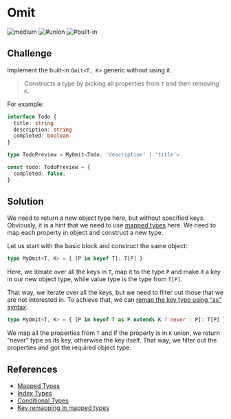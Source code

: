 # Omit

![medium](https://img.shields.io/badge/-medium-d9901a)
![#union](https://img.shields.io/badge/-%23union-999)
![#built-in](https://img.shields.io/badge/-%23built--in-999)

## Challenge

Implement the built-in `Omit<T, K>` generic without using it.

> Constructs a type by picking all properties from `T` and then removing `K`.

For example:

```ts
interface Todo {
  title: string
  description: string
  completed: boolean
}

type TodoPreview = MyOmit<Todo, 'description' | 'title'>

const todo: TodoPreview = {
  completed: false,
}
```

## Solution

We need to return a new object type here, but without specified keys.
Obviously, it is a hint that we need to use [mapped types](https://www.typescriptlang.org/docs/handbook/advanced-types.html#mapped-types) here.
We need to map each property in object and construct a new type.

Let us start with the basic block and construct the same object:

```ts
type MyOmit<T, K> = { [P in keyof T]: T[P] }
```

Here, we iterate over all the keys in `T`, map it to the type `P` and make it a key in our new object type, while value type is the type from `T[P]`.

That way, we iterate over all the keys, but we need to filter out those that we are not interested in.
To achieve that, we can [remap the key type using “as” syntax](https://www.typescriptlang.org/docs/handbook/release-notes/typescript-4-1.html#key-remapping-in-mapped-types):

```ts
type MyOmit<T, K> = { [P in keyof T as P extends K ? never : P]: T[P] }
```

We map all the properties from `T` and if the property is in `K` union, we return “never” type as its key, otherwise the key itself.
That way, we filter out the properties and got the required object type.

## References

- [Mapped Types](https://www.typescriptlang.org/docs/handbook/advanced-types.html#mapped-types)
- [Index Types](https://www.typescriptlang.org/docs/handbook/advanced-types.html#index-types)
- [Conditional Types](https://www.typescriptlang.org/docs/handbook/advanced-types.html#conditional-types)
- [Key remapping in mapped types](https://www.typescriptlang.org/docs/handbook/release-notes/typescript-4-1.html#key-remapping-in-mapped-types)
